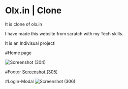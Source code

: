 # Olx.in | Clone
It is clone of olx.in

I have made this website from scratch with my Tech skills.

It is an Indivisual project!






#Home page

![Screenshot (304)](https://user-images.githubusercontent.com/110048573/210439528-ecfd86e4-d6b5-4709-a9d9-3341efe35250.png)



#Footer
[Screenshot (305)](https://user-images.githubusercontent.com/110048573/210439542-76f87da4-5086-47e7-97ef-b96484680a2e.png)



#Login-Modal
![Screenshot (306)](https://user-images.githubusercontent.com/110048573/210439455-a306c88b-8a81-4e0e-9304-e1d57c91b47c.png)
